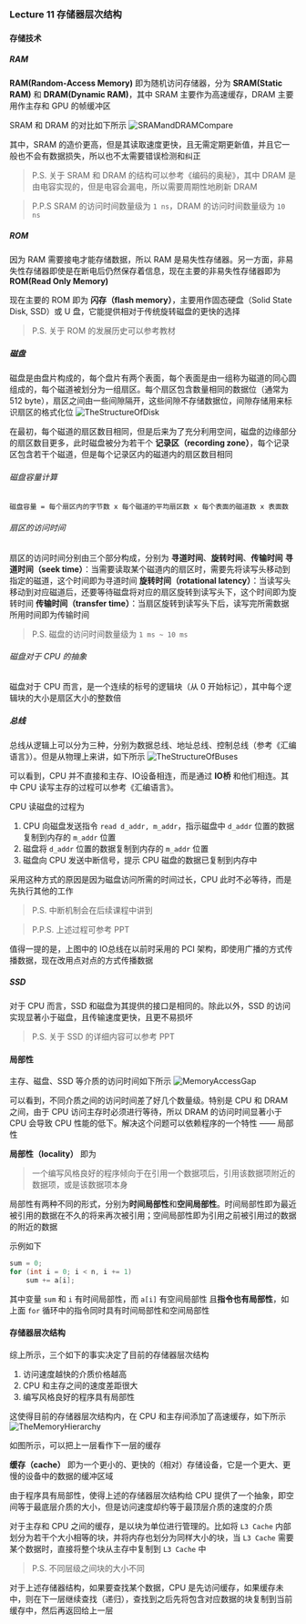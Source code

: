 ### Lecture 11 存储器层次结构

#### 存储技术
##### RAM
**RAM(Random-Access Memory)** 即为随机访问存储器，分为 **SRAM(Static RAM)** 和 **DRAM(Dynamic RAM)**，其中 SRAM 主要作为高速缓存，DRAM 主要用作主存和 GPU 的帧缓冲区

SRAM 和 DRAM 的对比如下所示
![SRAMandDRAMCompare](./Lec11/SRAMandDRAMCompare.png)

其中，SRAM 的造价更高，但是其读取速度更快，且无需定期更新值，并且它一般也不会有数据损失，所以也不太需要错误检测和纠正

> P.S. 关于 SRAM 和 DRAM 的结构可以参考《编码的奥秘》，其中 DRAM 是由电容实现的，但是电容会漏电，所以需要周期性地刷新 DRAM

> P.P.S SRAM 的访问时间数量级为 `1 ns`，DRAM 的访问时间数量级为 `10 ns`

##### ROM
因为 RAM 需要接电才能存储数据，所以 RAM 是易失性存储器。另一方面，非易失性存储器即使是在断电后仍然保存着信息，现在主要的非易失性存储器即为 **ROM(Read Only Memory)**

现在主要的 ROM 即为 **闪存（flash memory）**，主要用作固态硬盘（Solid State Disk, SSD）或 U 盘，它能提供相对于传统旋转磁盘的更快的选择

> P.S. 关于 ROM 的发展历史可以参考教材

##### 磁盘
磁盘是由盘片构成的，每个盘片有两个表面，每个表面是由一组称为磁道的同心圆组成的，每个磁道被划分为一组扇区。每个扇区包含数量相同的数据位（通常为 512 byte），扇区之间由一些间隙隔开，这些间隙不存储数据位，间隙存储用来标识扇区的格式化位
![TheStructureOfDisk](./Lec11/TheStructureOfDisk.png)

在最初，每个磁道的扇区数目相同，但是后来为了充分利用空间，磁盘的边缘部分的扇区数目更多，此时磁盘被分为若干个 **记录区（recording zone）**，每个记录区包含若干个磁道，但是每个记录区内的磁道内的扇区数目相同

###### 磁盘容量计算
```
磁盘容量 = 每个扇区内的字节数 x 每个磁道的平均扇区数 x 每个表面的磁道数 x 表面数
```

###### 扇区的访问时间
扇区的访问时间分别由三个部分构成，分别为 **寻道时间**、**旋转时间**、**传输时间**
**寻道时间（seek time）**：当需要读取某个磁道内的扇区时，需要先将读写头移动到指定的磁道，这个时间即为寻道时间
**旋转时间（rotational latency）**：当读写头移动到对应磁道后，还要等待磁盘将对应的扇区旋转到读写头下，这个时间即为旋转时间
**传输时间（transfer time）**：当扇区旋转到读写头下后，读写完所需数据所用时间即为传输时间

> P.S. 磁盘的访问时间数量级为 `1 ms ~ 10 ms`

###### 磁盘对于 CPU 的抽象
磁盘对于 CPU 而言，是一个连续的标号的逻辑块（从 0 开始标记），其中每个逻辑块的大小是扇区大小的整数倍

##### 总线
总线从逻辑上可以分为三种，分别为数据总线、地址总线、控制总线（参考《汇编语言》）。但是从物理上来讲，如下所示
![TheStructureOfBuses](./Lec11/TheStructureOfBuses.png)

可以看到，CPU 并不直接和主存、IO设备相连，而是通过 **IO桥** 和他们相连。其中 CPU 读写主存的过程可以参考《汇编语言》。

CPU 读磁盘的过程为
1. CPU 向磁盘发送指令 `read d_addr, m_addr`，指示磁盘中 `d_addr` 位置的数据复制到内存的 `m_addr` 位置
2. 磁盘将 `d_addr` 位置的数据复制到内存的 `m_addr` 位置
3. 磁盘向 CPU 发送中断信号，提示 CPU 磁盘的数据已复制到内存中

采用这种方式的原因是因为磁盘访问所需的时间过长，CPU 此时不必等待，而是先执行其他的工作

> P.S. 中断机制会在后续课程中讲到

> P.P.S. 上述过程可参考 PPT

值得一提的是，上图中的 IO总线在以前时采用的 PCI 架构，即使用广播的方式传播数据，现在改用点对点的方式传播数据

##### SSD
对于 CPU 而言，SSD 和磁盘为其提供的接口是相同的。除此以外，SSD 的访问实现显著小于磁盘，且传输速度更快，且更不易损坏

> P.S. 关于 SSD 的详细内容可以参考 PPT


#### 局部性
主存、磁盘、SSD 等介质的访问时间如下所示
![MemoryAccessGap](./Lec11/MemoryAccessGap.png)

可以看到，不同介质之间的访问时间差了好几个数量级。特别是 CPU 和 DRAM 之间，由于 CPU 访问主存时必须进行等待，所以 DRAM 的访问时间显著小于 CPU 会导致 CPU 性能的低下。解决这个问题可以依赖程序的一个特性 —— 局部性

**局部性（locality）** 即为
> 一个编写风格良好的程序倾向于在引用一个数据项后，引用该数据项附近的数据项，或是该数据项本身

局部性有两种不同的形式，分别为**时间局部性**和**空间局部性**。时间局部性即为最近被引用的数据在不久的将来再次被引用；空间局部性即为引用之前被引用过的数据的附近的数据

示例如下
```C
sum = 0;
for (int i = 0; i < n, i += 1)
    sum += a[i];
```
其中变量 `sum` 和 `i` 有时间局部性，而 `a[i]` 有空间局部性
且**指令也有局部性**，如上面 `for` 循环中的指令同时具有时间局部性和空间局部性

#### 存储器层次结构
综上所示，三个如下的事实决定了目前的存储器层次结构
1. 访问速度越快的介质价格越高
2. CPU 和主存之间的速度差距很大
3. 编写风格良好的程序具有局部性

这使得目前的存储器层次结构内，在 CPU 和主存间添加了高速缓存，如下所示
![TheMemoryHierarchy](./Lec11/TheMemoryHierarchy.png)

如图所示，可以把上一层看作下一层的缓存

**缓存（cache）** 即为一个更小的、更快的（相对）存储设备，它是一个更大、更慢的设备中的数据的缓冲区域

由于程序具有局部性，使得上述的存储器层次结构给 CPU 提供了一个抽象，即空间等于最底层介质的大小，但是访问速度却约等于最顶层介质的速度的介质

对于主存和 CPU 之间的缓存，是以块为单位进行管理的。比如将 `L3 Cache` 内部划分为若干个大小相等的块，并将内存也划分为同样大小的块，当 `L3 Cache` 需要某个数据时，直接将整个块从主存中复制到 `L3 Cache` 中

> P.S. 不同层级之间块的大小不同

对于上述存储器结构，如果要查找某个数据，CPU 是先访问缓存，如果缓存未中，则在下一层继续查找（递归），查找到之后先将包含对应数据的块复制到当前缓存中，然后再返回给上一层
